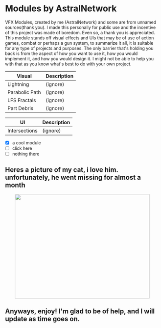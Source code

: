 # Modules by AstralNetwork

VFX Modules, created by me (AstralNetwork) and some are from unnamed sources(thank you). I made this personally for public use and the incentive of this project was made of boredom. Even so, a thank you is appreciated. This module stands off visual effects and UIs that may be of use of action games, combat or perhaps a gun system, to summarize it all, it is suitable for any type of projects and purposes. The only barrier that's holding you back is from the aspect of how you want to use it, how you would implement it, and how you would design it. I might not be able to help you with that as you know what's best to do with your own project.


| Visual | Description |
| ----------- | ----------- |
| Lightning | (ignore)  |
| Parabolic Path | (ignore) |
| LFS Fractals | (ignore) |
| Part Debris | (ignore) |

| UI | Description |
| ----------- | ----------- |
| Intersections | (ignore)  |


- [x] a cool module
- [ ] click here
- [ ] nothing there

## Heres a picture of my cat, i love him. unfortunately, he went missing for almost a month
<p align="center">
  <img width="440" height="340" src="https://cdn.discordapp.com/attachments/855974119342604340/878653128768110622/e658a9c2-fad4-4741-a034-3d08f48e4555.jpg">
</p>

## Anyways, enjoy! I'm glad to be of help, and I will update as time goes on.

